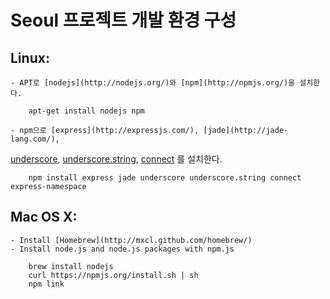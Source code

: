 # Seoul 프로젝트 개발 환경 구성

## Linux:
    - APT로 [nodejs](http://nodejs.org/)와 [npm](http://npmjs.org/)을 설치한다.

        apt-get install nodejs npm

    - npm으로 [express](http://expressjs.com/), [jade](http://jade-lang.com/),
[underscore](http://documentcloud.github.com/underscore/),
[underscore.string](http://epeli.github.com/underscore.string/),
[connect](http://senchalabs.github.com/connect/) 를 설치한다.

        npm install express jade underscore underscore.string connect express-namespace

## Mac OS X:
    - Install [Homebrew](http://mxcl.github.com/homebrew/)
    - Install node.js and node.js packages with npm.js

        brew install nodejs
        curl https://npmjs.org/install.sh | sh
        npm link
